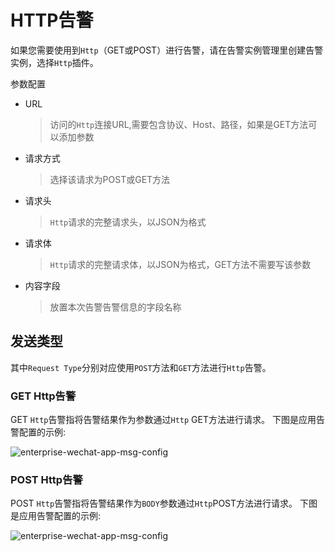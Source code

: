 # HTTP告警

如果您需要使用到`Http`（GET或POST）进行告警，请在告警实例管理里创建告警实例，选择`Http`插件。

参数配置

* URL
  > 访问的`Http`连接URL,需要包含协议、Host、路径，如果是GET方法可以添加参数
* 请求方式
  > 选择该请求为POST或GET方法
* 请求头
  > `Http`请求的完整请求头，以JSON为格式
* 请求体
  > `Http`请求的完整请求体，以JSON为格式，GET方法不需要写该参数
* 内容字段
  > 放置本次告警告警信息的字段名称

## 发送类型

其中`Request Type`分别对应使用`POST`方法和`GET`方法进行`Http`告警。

### GET Http告警

GET `Http`告警指将告警结果作为参数通过`Http` GET方法进行请求。
下图是应用告警配置的示例:

![enterprise-wechat-app-msg-config](/img/alert/http-get-example.png)

### POST Http告警

POST `Http`告警指将告警结果作为`BODY`参数通过`Http`POST方法进行请求。
下图是应用告警配置的示例:

![enterprise-wechat-app-msg-config](/img/alert/http-post-example.png)